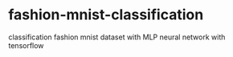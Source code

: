 # fashion-mnist-classification
classification fashion mnist dataset with MLP neural network with tensorflow
